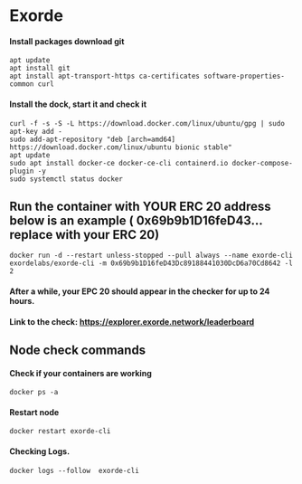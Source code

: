 # Exorde
#### Install packages download git 
```
apt update
apt install git
apt install apt-transport-https ca-certificates software-properties-common curl
```
#### Install the dock, start it and check it 
```
curl -f -s -S -L https://download.docker.com/linux/ubuntu/gpg | sudo apt-key add -
sudo add-apt-repository "deb [arch=amd64] https://download.docker.com/linux/ubuntu bionic stable"
apt update
sudo apt install docker-ce docker-ce-cli containerd.io docker-compose-plugin -y
sudo systemctl status docker
```
## Run the container with YOUR ERC 20 address below is an example ( 0x69b9b1D16feD43... replace with your ERC 20) 
```
docker run -d --restart unless-stopped --pull always --name exorde-cli exordelabs/exorde-cli -m 0x69b9b1D16feD43Dc89188441030DcD6a70Cd8642 -l 2
```
#### After a while, your EPC 20 should appear in the checker for up to 24 hours.
#### Link to the check: https://explorer.exorde.network/leaderboard
## Node check commands 
#### Check if your containers are working 
```
docker ps -a
```
#### Restart node
```
docker restart exorde-cli
```
####  Checking Logs.
```
docker logs --follow  exorde-cli
```


